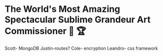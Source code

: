 # The World's Most Amazing Spectacular Sublime Grandeur Art Commissioner 🎨 🏆

Scott- MongoDB
Justin-routes?
Cole- encryption
Leandro- css framework 